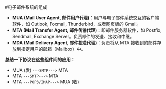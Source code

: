 #电子邮件系统的组成
*   **MUA (Mail User Agent, 邮件用户代理)**：用户与电子邮件系统交互的客户端软件，如 Outlook, Foxmail, Thunderbird，或者网页版的 Gmail。
*   **MTA (Mail Transfer Agent, 邮件传输代理)**：即邮件服务器软件，如 Postfix, Sendmail, Exchange Server。负责邮件的发送、接收和中继。
*   **MDA (Mail Delivery Agent, 邮件投递代理)**：负责将从 MTA 接收到的邮件存放到指定用户的邮箱（Mailbox）中。

**总结一下协议在这些组件间的应用：**
*   MUA (发) `---SMTP--->` MTA
*   MTA `---SMTP--->` MTA
*   MTA `---POP3/IMAP--->` MUA (收)